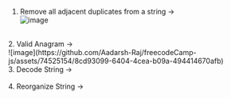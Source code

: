 1. Remove all adjacent duplicates from a string -> <br>
![image](https://github.com/Aadarsh-Raj/freecodeCamp-js/assets/74525154/fafb563a-e978-434d-9d3e-18a8919fed73)
<br>
2. Valid Anagram -> <br>
![image](https://github.com/Aadarsh-Raj/freecodeCamp-js/assets/74525154/8cd93099-6404-4cea-b09a-494414670afb)

<br>
3. Decode String -> <br>

<br>
4. Reorganize String -> <br>
